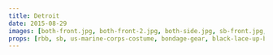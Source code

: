```yaml
---
title: Detroit
date: 2015-08-29
images: [both-front.jpg, both-front-2.jpg, both-side.jpg, sb-front.jpg, both-happy-stickers.jpg]
props: [rbb, sb, us-marine-corps-costume, bondage-gear, black-lace-up-boots, sparkly-bowtie, gold-crown, silver-sparkly-crown, studded-black-choker, watch, aviators, toothbrush, toothpaste, bible, green-happy-sticker, blue-happy-sticker, wood-chair, freddie-mustache, custom-label]
---
```


